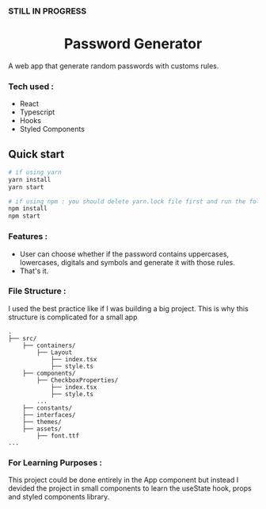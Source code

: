 ### STILL IN PROGRESS

<h1 align="center"> Password Generator </h1>

A web app that generate random passwords with customs rules.

### Tech used :

-   React
-   Typescript
-   Hooks
-   Styled Components

## Quick start

```bash
# if using yarn
yarn install
yarn start

# if using npm : you should delete yarn.lock file first and run the following commands
npm install
npm start
```

### Features :

-   User can choose whether if the password contains uppercases, lowercases, digitals and symbols and generate it with those rules.
-   That's it.

### File Structure :

I used the best practice like if I was building a big project. This is why this structure is complicated for a small app

    .
    ├── src/
        ├── containers/
            ├── Layout
                ├── index.tsx
                ├── style.ts
        ├── components/
            ├── CheckboxProperties/
                ├── index.tsx
                ├── style.ts
            ...
        ├── constants/
        ├── interfaces/
        ├── themes/
        ├── assets/
            ├── font.ttf
    ...

### For Learning Purposes :

This project could be done entirely in the App component but instead I devided the project in small components to learn the useState hook, props and styled components library.
